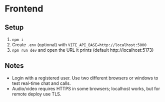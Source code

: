 # Frontend

## Setup
1. `npm i`
2. Create `.env` (optional) with `VITE_API_BASE=http://localhost:5000`
3. `npm run dev` and open the URL it prints (default http://localhost:5173)

## Notes
- Login with a registered user. Use two different browsers or windows to test real-time chat and calls.
- Audio/video requires HTTPS in some browsers; localhost works, but for remote deploy use TLS.
